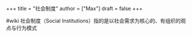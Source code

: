 +++
title = "社会制度"
author = ["Max"]
draft = false
+++

\#wiki
社会制度（Social Institutions）指的是以社会需求为核心的、有组织的观点与行为模式
